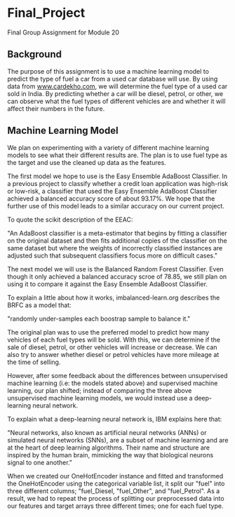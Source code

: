 # Final_Project
Final Group Assignment for Module 20

## Background
The purpose of this assignment is to use a machine learning model to predict the type of fuel a car from a used car database will use. By using data from www.cardekho.com, we will determine the fuel type of a used car sold in India. By predicting whether a car will be diesel, petrol, or other, we can observe what the fuel types of different vehicles are and whether it will affect their numbers in the future.  


## Machine Learning Model
We plan on experimenting with a variety of different machine learning models to see what their different results are. The plan is to use fuel type as the target and use the cleaned up data as the features.

The first model we hope to use is the Easy Ensemble AdaBoost Classifier. In a previous project to classify whether a credit loan application was high-risk or low-risk, a classifier that used the Easy Ensemble AdaBoost Classifier achieved a balanced accuracy score of about 93.17%. We hope that the further use of this model leads to a similar accuracy on our current project.

To quote the scikit description of the EEAC:

"An AdaBoost classifier is a meta-estimator that begins by fitting a classifier on the original dataset and then fits additional copies of the classifier on the same dataset but where the weights of incorrectly classified instances are adjusted such that subsequent classifiers focus more on difficult cases."

The next model we will use is the Balanced Random Forest Classifier. Even though it only achieved a balanced accuracy scroe of 78.85, we still plan on using it to compare it against the Easy Ensemble AdaBoost Classifier.

To explain a little about how it works, imbalanced-learn.org describes the BRFC as a model that:

"randomly under-samples each boostrap sample to balance it."

The original plan was to use the preferred model to predict how many vehicles of each fuel types will be sold. With this, we can determine if the sale of diesel, petrol, or other vehicles will increase or decrease. We can also try to answer whether diesel or petrol vehicles have more mileage at the time of selling.

However, after some feedback about the differences between unsupervised machine learning (i.e: the models stated above) and supervised machine learning, our plan shifted; instead of comparing the three above unsupervised machine learning models, we would instead use a deep-learning neural network.

To explain what a deep-learning neural network is, IBM explains here that:

"Neural networks, also known as artificial neural networks (ANNs) or simulated neural networks (SNNs), are a subset of machine learning and are at the heart of deep learning algorithms. Their name and structure are inspired by the human brain, mimicking the way that biological neurons signal to one another."

When we created our OneHotEncoder instance and fitted and transformed the OneHotEncoder using the categorical variable list, it split our "fuel" into three different columns; "fuel_Diesel, "fuel_Other", and "fuel_Petrol". As a result, we had to repeat the process of splitting our preprocessed data into our features and target arrays three different times; one for each fuel type.